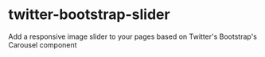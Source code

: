 twitter-bootstrap-slider
========================

Add a responsive image slider to your pages based on Twitter's Bootstrap's Carousel component
